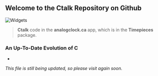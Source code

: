 ## Welcome to the Ctalk Repository on Github

![Widgets](https://sourceforge.net/p/ctalk/screenshot/filedialog_screenshot_800x600.jpg)

>**Ctalk** code in the **analogclock.ca** app, which is in the **Timepieces** package.

### An Up-To-Date Evolution of C

- 

*This file is still being updated, so please visit again soon.*
